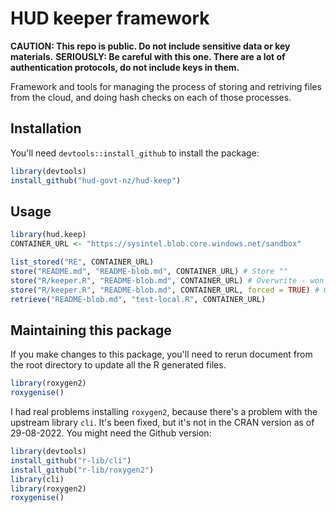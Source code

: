 # HUD keeper framework
**CAUTION: This repo is public. Do not include sensitive data or key materials.**
**SERIOUSLY: Be careful with this one. There are a lot of authentication protocols, do not include keys in them.**

Framework and tools for managing the process of storing and retriving files from the cloud, and doing hash checks on each of those processes.

## Installation
You'll need `devtools::install_github` to install the package:
```R
library(devtools)
install_github("hud-govt-nz/hud-keep")
```


## Usage
```R
library(hud.keep)
CONTAINER_URL <- "https://sysintel.blob.core.windows.net/sandbox"

list_stored("RE", CONTAINER_URL)
store("README.md", "README-blob.md", CONTAINER_URL) # Store ""
store("R/keeper.R", "README-blob.md", CONTAINER_URL) # Overwrite - won't work, because the hashes don't match
store("R/keeper.R", "README-blob.md", CONTAINER_URL, forced = TRUE) # Overwrite - will work, because of the forced flag
retrieve("README-blob.md", "test-local.R", CONTAINER_URL)
```


## Maintaining this package
If you make changes to this package, you'll need to rerun document from the root directory to update all the R generated files.
```R
library(roxygen2)
roxygenise()
```

I had real problems installing `roxygen2`, because there's a problem with the upstream library `cli`. It's been fixed, but it's not in the CRAN version as of 29-08-2022. You might need the Github version:
```R
library(devtools)
install_github("r-lib/cli")
install_github("r-lib/roxygen2")
library(cli)
library(roxygen2)
roxygenise()
```
